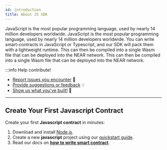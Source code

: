 ```yaml
---
id: introduction
title: About JS SDK
---
```


JavaScript is the most popular programming language, used by nearly 14 million developers worldwide. JavaScript is the most popular programming language, used by nearly 14 million developers worldwide. You can write smart-contracts in JavaScript or Typescript, and our SDK will pack them with a lightweight runtime. This can then be compiled into a single Wasm file that can be deployed into the NEAR network. This can then be compiled into a single Wasm file that can be deployed into the NEAR network.

:::info Help contribute!
- [Report issues you encounter](https://github.com/near/near-sdk-js/issues) 🐞
- [Provide suggestions or feedback](https://github.com/near/near-sdk-js/discussions) 💡
- [Show us what you've built!](https://github.com/near/near-sdk-js/discussions/categories/show-and-tell) 💪

---

## Create Your First Javascript Contract
Create your first **Javascript contract** in minutes:
1. Download and install [Node.js](https://nodejs.org/en/download/).
2. Create a new **javascript** project using our [quickstart guide](../../2.build/2.smart-contracts/quickstart.md).
3. Read our docs on **[how to write smart contract](../../2.build/2.smart-contracts/anatomy/anatomy.md)**.